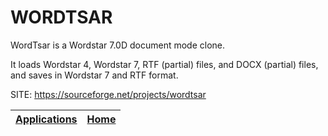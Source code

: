 # WORDTSAR

 WordTsar is a Wordstar 7.0D document mode clone. 
 
 It loads Wordstar 4, Wordstar 7, RTF (partial) files, and DOCX (partial)  files, and saves in Wordstar 7 and RTF format.

 SITE: https://sourceforge.net/projects/wordtsar

 | [Applications](https://portable-linux-apps.github.io/apps.html) | [Home](https://portable-linux-apps.github.io)
 | --- | --- |
